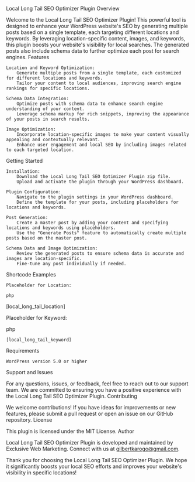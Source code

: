 Local Long Tail SEO Optimizer Plugin
Overview

Welcome to the Local Long Tail SEO Optimizer Plugin! This powerful tool is designed to enhance your WordPress website's SEO by generating multiple posts based on a single template, each targeting different locations and keywords. By leveraging location-specific content, images, and keywords, this plugin boosts your website's visibility for local searches. The generated posts also include schema data to further optimize each post for search engines.
Features

    Location and Keyword Optimization:
        Generate multiple posts from a single template, each customized for different locations and keywords.
        Tailor your content to local audiences, improving search engine rankings for specific locations.

    Schema Data Integration:
        Optimize posts with schema data to enhance search engine understanding of your content.
        Leverage schema markup for rich snippets, improving the appearance of your posts in search results.

    Image Optimization:
        Incorporate location-specific images to make your content visually appealing and contextually relevant.
        Enhance user engagement and local SEO by including images related to each targeted location.

Getting Started

    Installation:
        Download the Local Long Tail SEO Optimizer Plugin zip file.
        Upload and activate the plugin through your WordPress dashboard.

    Plugin Configuration:
        Navigate to the plugin settings in your WordPress dashboard.
        Define the template for your posts, including placeholders for locations and keywords.

    Post Generation:
        Create a master post by adding your content and specifying locations and keywords using placeholders.
        Use the "Generate Posts" feature to automatically create multiple posts based on the master post.

    Schema Data and Image Optimization:
        Review the generated posts to ensure schema data is accurate and images are location-specific.
        Fine-tune any post individually if needed.

Shortcode Examples

    Placeholder for Location:

    php

[local_long_tail_location]

Placeholder for Keyword:

php

    [local_long_tail_keyword]

Requirements

    WordPress version 5.0 or higher

Support and Issues

For any questions, issues, or feedback, feel free to reach out to our support team. We are committed to ensuring you have a positive experience with the Local Long Tail SEO Optimizer Plugin.
Contributing

We welcome contributions! If you have ideas for improvements or new features, please submit a pull request or open an issue on our GitHub repository.
License

This plugin is licensed under the MIT License.
Author

Local Long Tail SEO Optimizer Plugin is developed and maintained by Exclusive Web Marketing. Connect with us at gilbertkarogo@gmail.com.

Thank you for choosing the Local Long Tail SEO Optimizer Plugin. We hope it significantly boosts your local SEO efforts and improves your website's visibility in specific locations!